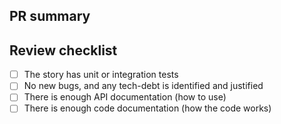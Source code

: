 ## PR summary

## Review checklist 
- [ ] The story has unit or integration tests
- [ ] No new bugs, and any tech-debt is identified and justified
- [ ] There is enough API documentation (how to use)
- [ ] There is enough code documentation (how the code works)
